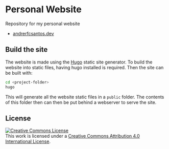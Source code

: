 # Personal Website

Repository for my personal website

* [andrerfcsantos.dev](https://andrerfcsantos.dev)

## Build the site

The website is made using the [Hugo](https://gohugo.io/) static site generator. To build the website into static files, having hugo installed is required. Then the site can be built with:

```bash
cd <project-folder>
hugo
```

This will generate all the website static files in a `public` folder. The contents of this folder then can then be put behind a webserver to serve the site.

## License

<a rel="license" href="http://creativecommons.org/licenses/by/4.0/"><img alt="Creative Commons License" style="border-width:0" src="https://i.creativecommons.org/l/by/4.0/88x31.png" /></a><br />This work is licensed under a <a rel="license" href="http://creativecommons.org/licenses/by/4.0/">Creative Commons Attribution 4.0 International License</a>.

